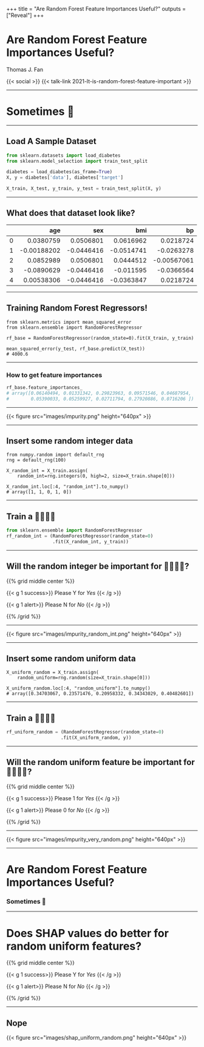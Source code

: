 +++
title = "Are Random Forest Feature Importances Useful?"
outputs = ["Reveal"]
+++

# Are Random Forest Feature Importances Useful?
Thomas J. Fan

{{< social >}}
{{< talk-link 2021-lt-is-random-forest-feature-important >}}

---

# Sometimes 🤔

---

## Load A Sample Dataset

```python
from sklearn.datasets import load_diabetes
from sklearn.model_selection import train_test_split

diabetes = load_diabetes(as_frame=True)
X, y = diabetes['data'], diabetes['target']

X_train, X_test, y_train, y_test = train_test_split(X, y)
```

---

## What does that dataset look like?

|    |         age |        sex |        bmi |          bp |
|---:|------------:|-----------:|-----------:|------------:|
|  0 |  0.0380759  |  0.0506801 |  0.0616962 |  0.0218724  |
|  1 | -0.00188202 | -0.0446416 | -0.0514741 | -0.0263278  |
|  2 |  0.0852989  |  0.0506801 |  0.0444512 | -0.00567061 |
|  3 | -0.0890629  | -0.0446416 | -0.011595  | -0.0366564  |
|  4 |  0.00538306 | -0.0446416 | -0.0363847 |  0.0218724  |

---

## Training Random Forest Regressors!

```python{1-4|6-7}
from sklearn.metrics import mean_squared_error
from sklearn.ensemble import RandomForestRegressor

rf_base = RandomForestRegressor(random_state=0).fit(X_train, y_train)

mean_squared_error(y_test, rf_base.predict(X_test))
# 4000.6
```

---

### How to get feature importances

```python
rf_base.feature_importances_
# array([0.06140494, 0.01331342, 0.29823963, 0.09571546, 0.04687954,
#        0.05390033, 0.05259927, 0.02711794, 0.27920886, 0.0716206 ])
```

---

{{< figure src="images/impurity.png" height="640px" >}}

---

## Insert some random integer data

```python{1-2|4-5|7-8}
from numpy.random import default_rng
rng = default_rng(100)

X_random_int = X_train.assign(
    random_int=rng.integers(0, high=2, size=X_train.shape[0]))

X_random_int.loc[:4, "random_int"].to_numpy()
# array([1, 1, 0, 1, 0])
```

---

## Train a 🎄🎄🎄🎄

```python
from sklearn.ensemble import RandomForestRegressor
rf_random_int = (RandomForestRegressor(random_state=0)
                 .fit(X_random_int, y_train))
```


---

## Will the random integer be important for 🎄🎄🎄🎄?

{{% grid middle center %}}

{{< g 1 success>}}
Please Y for *Yes*
{{< /g >}}

{{< g 1 alert>}}
Please N for *No*
{{< /g >}}

{{% /grid %}}

---

{{< figure src="images/impurity_random_int.png" height="640px" >}}

---

## Insert some random uniform data

```python{1-2|4-5}
X_uniform_random = X_train.assign(
    random_uniform=rng.random(size=X_train.shape[0]))

X_uniform_random.loc[:4, "random_uniform"].to_numpy()
# array([0.34703067, 0.23571476, 0.20958332, 0.34343029, 0.40482601])
```

---

## Train a 🎄🎄🎄🎄

```python
rf_uniform_random = (RandomForestRegressor(random_state=0)
                    .fit(X_uniform_random, y))
```

---

## Will the random uniform feature be important for 🎄🎄🎄🎄?

{{% grid middle center %}}

{{< g 1 success>}}
Please 1 for *Yes*
{{< /g >}}

{{< g 1 alert>}}
Please 0 for *No*
{{< /g >}}

{{% /grid %}}

---

{{< figure src="images/impurity_very_random.png" height="640px" >}}

---

# Are Random Forest Feature Importances Useful?

### **Sometimes** 🤔

---

# Does SHAP values do better for random uniform features?

{{% grid middle center %}}

{{< g 1 success>}}
Please Y for *Yes*
{{< /g >}}

{{< g 1 alert>}}
Please N for *No*
{{< /g >}}

{{% /grid %}}

---

## Nope

{{< figure src="images/shap_uniform_random.png" height="640px" >}}
